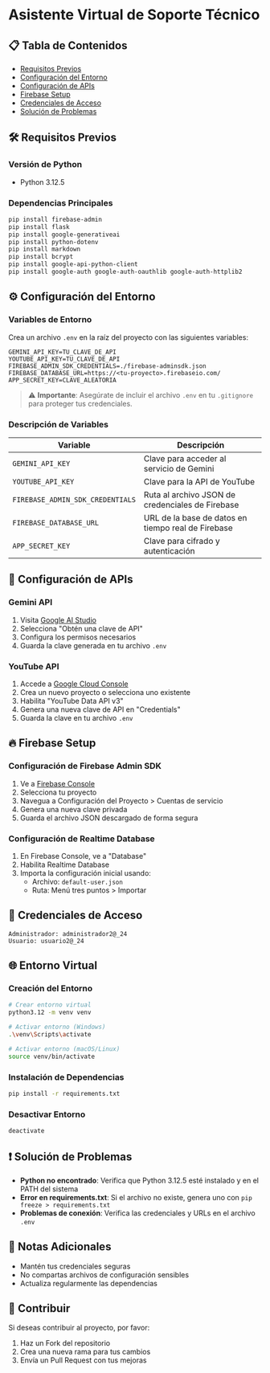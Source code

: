 # Asistente Virtual de Soporte Técnico

## 📋 Tabla de Contenidos
- [Requisitos Previos](#requisitos-previos)
- [Configuración del Entorno](#configuración-del-entorno)
- [Configuración de APIs](#configuración-de-apis)
- [Firebase Setup](#firebase-setup)
- [Credenciales de Acceso](#credenciales-de-acceso)
- [Solución de Problemas](#solución-de-problemas)

## 🛠️ Requisitos Previos

### Versión de Python
- Python 3.12.5

### Dependencias Principales
```bash
pip install firebase-admin
pip install flask
pip install google-generativeai
pip install python-dotenv
pip install markdown
pip install bcrypt
pip install google-api-python-client
pip install google-auth google-auth-oauthlib google-auth-httplib2
```

## ⚙️ Configuración del Entorno

### Variables de Entorno
Crea un archivo `.env` en la raíz del proyecto con las siguientes variables:

```env
GEMINI_API_KEY=TU_CLAVE_DE_API
YOUTUBE_API_KEY=TU_CLAVE_DE_API
FIREBASE_ADMIN_SDK_CREDENTIALS=./firebase-adminsdk.json
FIREBASE_DATABASE_URL=https://<tu-proyecto>.firebaseio.com/
APP_SECRET_KEY=CLAVE_ALEATORIA
```

> ⚠️ **Importante**: Asegúrate de incluir el archivo `.env` en tu `.gitignore` para proteger tus credenciales.

### Descripción de Variables
| Variable | Descripción |
|----------|-------------|
| `GEMINI_API_KEY` | Clave para acceder al servicio de Gemini |
| `YOUTUBE_API_KEY` | Clave para la API de YouTube |
| `FIREBASE_ADMIN_SDK_CREDENTIALS` | Ruta al archivo JSON de credenciales de Firebase |
| `FIREBASE_DATABASE_URL` | URL de la base de datos en tiempo real de Firebase |
| `APP_SECRET_KEY` | Clave para cifrado y autenticación |

## 🔑 Configuración de APIs

### Gemini API
1. Visita [Google AI Studio](https://ai.google.dev/)
2. Selecciona "Obtén una clave de API"
3. Configura los permisos necesarios
4. Guarda la clave generada en tu archivo `.env`

### YouTube API
1. Accede a [Google Cloud Console](https://console.cloud.google.com)
2. Crea un nuevo proyecto o selecciona uno existente
3. Habilita "YouTube Data API v3"
4. Genera una nueva clave de API en "Credentials"
5. Guarda la clave en tu archivo `.env`

## 🔥 Firebase Setup

### Configuración de Firebase Admin SDK
1. Ve a [Firebase Console](https://console.firebase.google.com)
2. Selecciona tu proyecto
3. Navegua a Configuración del Proyecto > Cuentas de servicio
4. Genera una nueva clave privada
5. Guarda el archivo JSON descargado de forma segura

### Configuración de Realtime Database
1. En Firebase Console, ve a "Database"
2. Habilita Realtime Database
3. Importa la configuración inicial usando:
   - Archivo: `default-user.json`
   - Ruta: Menú tres puntos > Importar

## 👥 Credenciales de Acceso
```
Administrador: administrador2@_24
Usuario: usuario2@_24
```

## 🌐 Entorno Virtual

### Creación del Entorno
```bash
# Crear entorno virtual
python3.12 -m venv venv

# Activar entorno (Windows)
.\venv\Scripts\activate

# Activar entorno (macOS/Linux)
source venv/bin/activate
```

### Instalación de Dependencias
```bash
pip install -r requirements.txt
```

### Desactivar Entorno
```bash
deactivate
```

## ❗ Solución de Problemas

- **Python no encontrado**: Verifica que Python 3.12.5 esté instalado y en el PATH del sistema
- **Error en requirements.txt**: Si el archivo no existe, genera uno con `pip freeze > requirements.txt`
- **Problemas de conexión**: Verifica las credenciales y URLs en el archivo `.env`

## 📝 Notas Adicionales
- Mantén tus credenciales seguras
- No compartas archivos de configuración sensibles
- Actualiza regularmente las dependencias

## 🤝 Contribuir
Si deseas contribuir al proyecto, por favor:
1. Haz un Fork del repositorio
2. Crea una nueva rama para tus cambios
3. Envía un Pull Request con tus mejoras